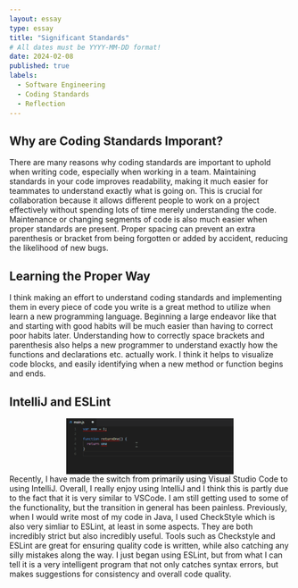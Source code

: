 ```yaml
---
layout: essay
type: essay
title: "Significant Standards"
# All dates must be YYYY-MM-DD format!
date: 2024-02-08
published: true
labels:
  - Software Engineering
  - Coding Standards
  - Reflection
---
```

<!--
<img width="300px" class="rounded float-start pe-4" src="../img/ESLint.gif">
-->
## Why are Coding Standards Imporant?

There are many reasons why coding standards are important to uphold when writing code, especially when working in a team. Maintaining standards in your code improves readability, making it much easier for teammates to understand exactly what is going on. This is crucial for collaboration because it allows different people to work on a project effectively without spending lots of time merely understanding the code. Maintenance or changing segments of code is also much easier when proper standards are present. Proper spacing can prevent an extra parenthesis or bracket from being forgotten or added by accident, reducing the likelihood of new bugs.

## Learning the Proper Way

I think making an effort to understand coding standards and implementing them in every piece of code you write is a great method to utilize when learn a new programming language. Beginning a large endeavor like that and starting with good habits will be much easier than having to correct poor habits later. Understanding how to correctly space brackets and parenthesis also helps a new programmer to understand exactly how the functions and declarations etc. actually work. I think it helps to visualize code blocks, and easily identifying when a new method or function begins and ends.

## IntelliJ and ESLint
<div style="text-align:center;">
  <img width="300px" class="rounded float-start pe-4" src="../img/ESLint.gif" style="display:block; margin:auto;"> 
</div>
Recently, I have made the switch from primarily using Visual Studio Code to using IntelliJ. Overall, I really enjoy using IntelliJ and I think this is partly due to the fact that it is very similar to VSCode. I am still getting used to some of the functionality, but the transition in general has been painless. Previously, when I would write most of my code in Java, I used CheckStyle which is also very simliar to ESLint, at least in some aspects. They are both incredibly strict but also incredibly useful. Tools such as Checkstyle and ESLint are great for ensuring quality code is written, while also catching any silly mistakes along the way. I just began using ESLint, but from what I can tell it is a very intelligent program that not only catches syntax errors, but makes suggestions for consistency and overall code quality.
